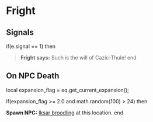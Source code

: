 # Fright


## Signals

if(e.signal == 1) then


>**Fright says:** Such is the will of Cazic-Thule!
end

## On NPC Death


local expansion_flag = eq.get_current_expansion();

if(expansion_flag >= 2.0 and math.random(100) > 24) then


**Spawn NPC:**  [Iksar broodling](/npc/72105) at this location.
end

